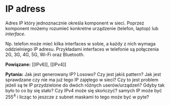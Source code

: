 # IP adress
Adres IP który jednoznacznie określa komponent w sieci. Poprzez komponent możemy rozumieć konkretne urządzenie (telefon, laptop) lub *interface*. 

Np. telefon może mieć kilka interfaces w sobie, a każdy z nich wymaga oddzielniego IP adresu. Przykładami interfaces w telefonie są połączenia 2G, 3G, 4G, 5G, Wi-Fi oraz Bluetooth. 

**Powiązane:**
[[IPv6]], [[IPv4]]

**Pytania:**
Jak jest generowany IP? Losowo? Czy jest jakiś pattern?
Jak jest sprawdzane czy nie ma już tego IP zajętego w sieci? 
Czy to jest problem jeżeli są te IP przydzielone do dwóch różnych userów/urządzeń?
Gdyby tak było to co by się stało?
Czy IPv4 może się skończyć? samych IP może być $255^{4}$ i licząc to jeszcze z subnet maskami to tego może być w pyte?